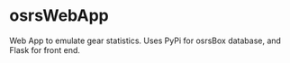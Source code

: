 # osrsWebApp

Web App to emulate gear statistics. 
Uses PyPi for osrsBox database, and Flask for front end.
